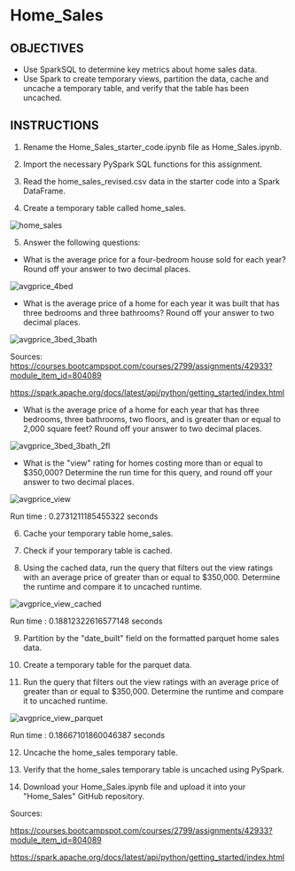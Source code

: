 # Home_Sales

## OBJECTIVES

- Use SparkSQL to determine key metrics about home sales data. 
- Use Spark to create temporary views, partition the data, cache and uncache a temporary table, and verify that the table has been uncached.

## INSTRUCTIONS


1. Rename the Home_Sales_starter_code.ipynb file as Home_Sales.ipynb.

2. Import the necessary PySpark SQL functions for this assignment.

3. Read the home_sales_revised.csv data in the starter code into a Spark DataFrame.

4. Create a temporary table called home_sales.

![home_sales](https://user-images.githubusercontent.com/114210481/231291277-20f52e84-fca7-4dcc-8f62-36f3342c4b91.jpg)



5. Answer the following questions:

- What is the average price for a four-bedroom house sold for each year? Round off your answer to two decimal places.


![avgprice_4bed](https://user-images.githubusercontent.com/114210481/231291327-16fe8377-bde4-424b-b7ad-5cf6bb19f644.jpg)


- What is the average price of a home for each year it was built that has three bedrooms and three bathrooms? Round off your answer to two decimal places.

![avgprice_3bed_3bath](https://user-images.githubusercontent.com/114210481/231291355-a1a3cecc-f080-41a3-8454-4bfa13badd25.jpg)




Sources:
https://courses.bootcampspot.com/courses/2799/assignments/42933?module_item_id=804089

https://spark.apache.org/docs/latest/api/python/getting_started/index.html

- What is the average price of a home for each year that has three bedrooms, three bathrooms, two floors, and is greater than or equal to 2,000 square feet? Round off your answer to two decimal places.

![avgprice_3bed_3bath_2fl](https://user-images.githubusercontent.com/114210481/231291406-136d2eec-5aee-49a5-8b05-f049ab055bcf.jpg)

- What is the "view" rating for homes costing more than or equal to $350,000? Determine the run time for this query, and round off your answer to two decimal places.

![avgprice_view](https://user-images.githubusercontent.com/114210481/231291446-e4eb42c7-c68a-48de-ab71-7fb75bc6dd83.jpg)

Run time : 0.2731211185455322 seconds

6. Cache your temporary table home_sales.

7. Check if your temporary table is cached.

8. Using the cached data, run the query that filters out the view ratings with an average price of greater than or equal to $350,000. Determine the runtime and compare it to uncached runtime.

![avgprice_view_cached](https://user-images.githubusercontent.com/114210481/231291474-d151ea7d-d575-4202-943e-2bc7c0bd46a8.jpg)

Run time : 0.18812322616577148 seconds

9. Partition by the "date_built" field on the formatted parquet home sales data.

10. Create a temporary table for the parquet data.

11. Run the query that filters out the view ratings with an average price of greater than or equal to $350,000. Determine the runtime and compare it to uncached runtime.

![avgprice_view_parquet](https://user-images.githubusercontent.com/114210481/231291504-77bc936c-b78d-4108-bb03-c63635b32ddd.jpg)

Run time : 0.18667101860046387 seconds

12. Uncache the home_sales temporary table.

13. Verify that the home_sales temporary table is uncached using PySpark.

14. Download your Home_Sales.ipynb file and upload it into your "Home_Sales" GitHub repository.


Sources:

https://courses.bootcampspot.com/courses/2799/assignments/42933?module_item_id=804089

https://spark.apache.org/docs/latest/api/python/getting_started/index.html
